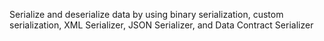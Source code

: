 Serialize and deserialize data by using binary serialization, custom serialization, XML Serializer, JSON Serializer, and Data Contract Serializer

